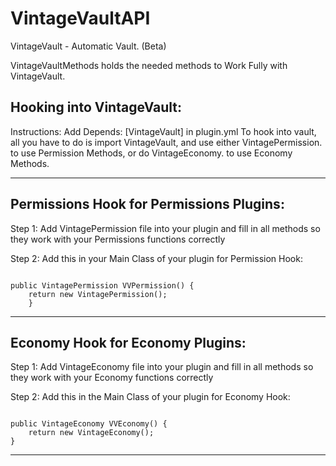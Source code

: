 # VintageVaultAPI
VintageVault - Automatic Vault. (Beta)

VintageVaultMethods holds the needed methods to Work Fully with VintageVault.

Hooking into VintageVault:
------------------------------------------------------------------------------------------------------------------------------------
Instructions: Add Depends: [VintageVault] in plugin.yml
To hook into vault, all you have to do is import VintageVault, and use either VintagePermission.<Method> to use Permission Methods, or do VintageEconomy.<Method> to use Economy Methods.

------------------------------------------------------------------------------------------------------------------------------------



Permissions Hook for Permissions Plugins:
------------------------------------------------------------------------------------------------------------------------------------
Step 1: Add VintagePermission file into your plugin and fill in all methods so they work with your Permissions functions correctly

Step 2: Add this in your Main Class of your plugin for Permission Hook:

<code>
public VintagePermission VVPermission() {
    return new VintagePermission(); 
    }
</code>

------------------------------------------------------------------------------------------------------------------------------------



Economy Hook for Economy Plugins:
------------------------------------------------------------------------------------------------------------------------------------
Step 1: Add VintageEconomy file into your plugin and fill in all methods so they work with your Economy functions correctly

Step 2: Add this in the Main Class of your plugin for Economy Hook:

<code>
public VintageEconomy VVEconomy() {
    return new VintageEconomy();
}
</code>

------------------------------------------------------------------------------------------------------------------------------------
